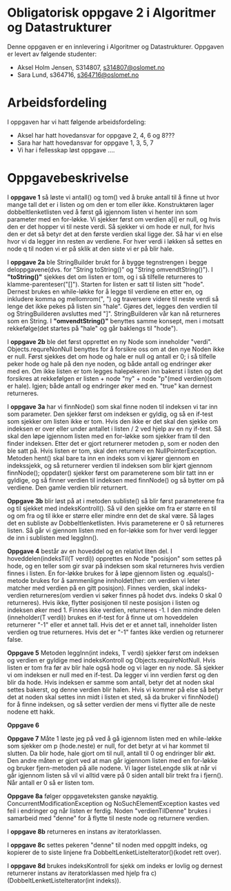 # Obligatorisk oppgave 2 i Algoritmer og Datastrukturer

Denne oppgaven er en innlevering i Algoritmer og Datastrukturer. 
Oppgaven er levert av følgende studenter:
* Aksel Holm Jensen, S314807, s314807@oslomet.no
* Sara Lund, s364716, s364716@oslomet.no

# Arbeidsfordeling

I oppgaven har vi hatt følgende arbeidsfordeling:
* Aksel har hatt hovedansvar for oppgave 2, 4, 6 og 8???
* Sara har hatt hovedansvar for oppgave 1, 3, 5, 7 
* Vi har i fellesskap løst oppgave .... 

# Oppgavebeskrivelse

I **oppgave 1** så løste vi antall() og tom() ved å bruke antall til å finne ut hvor mange tall det er i listen og om den er tom eller ikke.
Konstruktøren lager dobbeltlenketlisten ved å først gå igjennom listen vi henter inn som parameter med en for-løkke. Vi sjekker først om 
verdien a[i] er null, og hvis den er det hopper vi til neste verdi. Så sjekker  vi om hode er null, for hvis den er det så betyr det at den første verdien
skal ligge der. Så har vi en else hvor vi da legger inn resten av verdiene. For hver verdi i løkken så settes en node q til noden vi er på sklik at
den siste vi er på blir hale.

I **oppgave 2a** ble StringBuilder brukt for å bygge tegnstrengen i begge deloppgavene(dvs. for "String toString()" og "String omvendtString()").
I **"toString()"** sjekkes det om listen er tom, og i så tilfelle returneres to klamme-parenteser("[]"). Starten for listen er satt til listen sitt "hode". 
Dernest brukes en while-løkke for å legge til verdiene en etter en, og inkludere komma og mellomrom(", ") og traversere videre til neste verdi 
så lenge det ikke pekes på listen sin "hale". Gjøres det, legges den verdien til og StringBuilderen avsluttes med "]". 
StringBuilderen vår kan nå returneres som en String. 
I **"omvendtString()"** benyttes samme konsept, men i motsatt rekkefølge(det startes på "hale" og går baklengs til "hode"). 
 
I **oppgave 2b** ble det først opprettet en ny Node som inneholder "verdi". Objects.requreNonNull benyttes for å forsikre oss om at den nye Noden ikke er null. Først sjekkes det
om hode og hale er null og antall er 0; i så tilfelle peker hode og hale på den nye noden, og både antall og endringer øker med en. Om ikke listen er tom
legges halepekeren inn bakerst i listen og det forsikres at rekkefølgen er listen + node "ny" + node "p"(med verdien)(som er hale). 
Igjen; både antall og endringer øker med en. "true" kan dernest returneres. 

I **oppgave 3a** har vi finnNode() som skal finne noden til indeksen vi tar inn som parameter. Den sjekker først om indeksen er gyldig, og så en if-test
som sjekker om listen ikke er tom. Hvis den ikke er det skal den sjekke om indeksen er over eller under antallet i listen / 2 ved hjelp av en ny if-test.
Så skal den løpe igjennom listen med en for-løkke som sjekker fram til den finder indeksen. Etter det er gjort returnerer metoden p, som er noden den ble satt på.
Hvis listen er tom, skal den returnere en NullPointerException.
Metoden hent() skal bare ta inn en indeks som vi kjører gjennom en indekssjekk, og så returnerer verdien til indeksen som blir kjørt gjennom finnNode();
oppdater() sjekker først om parameterene som blir tatt inn er gyldige, og så finner verdien til indeksen med finnNode() og så bytter om på verdiene.
Den gamle verdien blir returnert.

**Oppgave 3b** blir løst på at i metoden subliste() så blir først parameterene fra og til sjekket med indeksKontroll(). Så vil den sjekke om fra er større en til
og om fra og til ikke er større eller mindre enn det de skal være. Så lages det en subliste av Dobbeltlenketlisten. Hvis parameterene er 0 så returneres listen.
Så går vi gjennom listen med en for-løkke som for hver verdi legger de inn i sublisten med leggInn().

**Oppgave 4** består av en hoveddel og en relativt liten del. I hoveddelen(indeksTil(T verdi)) opprettes en Node "posisjon" som settes på hode, og en teller som gir svar på indeksen som skal returneres hvis verdien finnes i listen. 
En for-løkke brukes for å løpe gjennom listen og .equals()-metode brukes for å sammenligne innholdet(her: om verdien vi leter matcher med verdien på en gitt posisjon). 
Finnes verdien, skal indeks-verdien returneres(om verdien vi søker finnes på hodet dvs. indeks 0 skal 0 returneres). Hvis ikke, flytter posisjonen til neste posisjon i listen og indeksen øker med 1.
Finnes ikke verdien, returneres -1. I den mindre delen (inneholder(T verdi)) brukes en if-test for å finne ut om hoveddelen returnerer "-1" eller et annet tall. Hvis det er et annet tall, inneholder listen verdien og true returneres. 
Hvis det er "-1" fantes ikke verdien og returnerer false. 

**Oppgave 5** Metoden leggInn(int indeks, T verdi) sjekker først om indeksen og verdien er gyldige med indeksKontroll og Objects.requireNotNull.
Hvis listen er tom fra før av blir hale også hode og vi lager en ny node. Så sjekker vi om indeksen er null med en if-test. Da legger vi inn verdien først og den blir da hode.
Hvis indeksen er samme som antall, betyr det at noden skal settes bakerst, og denne verdien blir halen. Hvis vi kommer på else så betyr det at
noden skal settes inn midt i listen et sted, så da bruker vi finnNode() for å finne indeksen, og så setter verdien der mens vi flytter alle de neste nodene ett hakk.

**Oppgave 6**

**Oppgave 7** Måte 1 løste jeg på ved å gå igjennom listen med en while-løkke som sjekker om p (hode.neste) er null, for det betyr at vi har kommet til slutten.
Da blir hode, hale gjort om til null, antall til 0 og endringer blir økt.
Den andre måten er gjort ved at man går igjennom listen med en for-løkke og bruker fjern-metoden på alle nodene. Vi lager listeLengde slik at når vi går igjennom listen 
så vil vi alltid være på 0 siden antall blir trekt fra i fjern(). Når antall er 0 så er listen tom.

**Oppgave 8a** følger oppgaveteksten ganske nøyaktig. ConcurrentModificationException og NoSuchElementException kastes ved feil i endringer og når listen er ferdig. 
Noden "verdienTilDenne" brukes i samarbeid med "denne" for å flytte til neste node og returnere verdien. 

I **oppgave 8b** returneres en instans av iteratorklassen. 

I **oppgave 8c** settes pekeren "denne" til noden med oppgitt indeks, og kopierer de to siste linjene fra DobbeltLenketListeIterator()(kodet rett over). 

I **oppgave 8d** brukes indeksKontroll for sjekk om indeks er lovlig og dernest returnerer instans av iteratorklassen med hjelp fra c)(DobbeltLenketListeIterator(int indeks)).